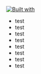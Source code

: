 [![Built with](https://img.shields.io/badge/Built%20with-Stima%20API-blueviolet?logo=robot)](https://api.stima.tech)

- test
- test
- test
- test
- test
- test
- test
- test
